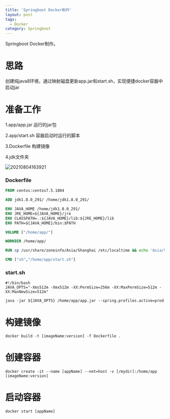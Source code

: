 ```yaml
---
title: 'Springboot Docker制作'
layout: post
tags:
  - Docker
category: Springboot
---
```

Springboot Docker制作。

<!--more-->

# 思路

创建纯java8环境，通过映射磁盘更新app.jar和start.sh，实现便捷docker容器中启动jar

# 准备工作

1.app/app.jar 运行的jar包

2.app/start.sh 容器启动时运行的脚本

3.Dockerfile 构建镜像

4.jdk文件夹

![20210804163921](https://raw.githubusercontent.com/QinL233/QinL233.github.io/master/images/20210804163921.png)

### Dockerfile

```dockerfile
FROM centos:centos7.5.1804

ADD jdk1.8.0_291/ /home/jdk1.8.0_291/

ENV JAVA_HOME /home/jdk1.8.0_291/
ENV JRE_HOME=${JAVA_HOME}/jre
ENV CLASSPATH=.:${JAVA_HOME}/lib:${JRE_HOME}/lib
ENV PATH=${JAVA_HOME}/bin:$PATH

VOLUME ["/home/app/"]

WORKDIR /home/app/

RUN cp /usr/share/zoneinfo/Asia/Shanghai /etc/localtime && echo 'Asia/Shanghai' >/etc/timezone

CMD ["sh","/home/app/start.sh"]
```

### start.sh

```shell
#!/bin/bash
JAVA_OPTS="-Xms512m -Xmx512m -XX:PermSize=256m -XX:MaxPermSize=512m -XX:MaxNewSize=512m"

java -jar ${JAVA_OPTS} /home/app/app.jar --spring.profiles.active=prod
```

# 构建镜像

```shell
docker build -t [imageName:version] -f Dockerfile .
```

# 创建容器

```shell
docker create -it --name [appName] --net=host -v [/mydir]:/home/app  [imageName:version]
```

# 启动容器

```shell
docker start [appName]
```

